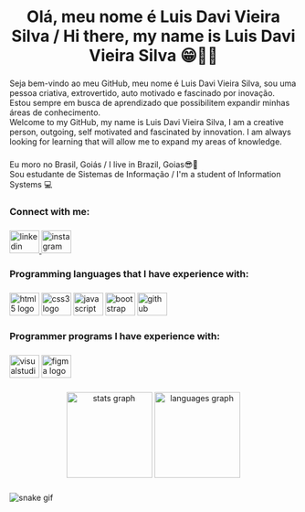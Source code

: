 <h1 align="center">Olá, meu nome é Luis Davi Vieira Silva / Hi there, my name is Luis Davi Vieira Silva 😁👋🏻</h1>

###

<p align="left">Seja bem-vindo ao meu GitHub, meu nome é Luis Davi Vieira Silva, sou uma pessoa criativa, extrovertido, auto motivado e fascinado por inovação. Estou sempre em busca de aprendizado que possibilitem expandir minhas áreas de conhecimento.<br>Welcome to my GitHub, my name is Luis Davi Vieira Silva, I am a creative person, outgoing, self motivated and fascinated by innovation. I am always looking for learning that will allow me to expand my areas of knowledge.</p>

###

<p align="left">Eu moro no Brasil, Goiás / I live in Brazil, Goias😎🌅<br>Sou estudante de Sistemas de Informação / I'm a student of Information Systems 💻</p>

###

<h3 align="left">Connect with me:</h3>

###

<div align="left">
  <a href="https://www.linkedin.com/in/luis-davi-vieira-silva-b8b331214/" target="_blank">
    <img src="https://raw.githubusercontent.com/maurodesouza/profile-readme-generator/master/src/assets/icons/social/linkedin/default.svg" width="52" height="40" alt="linkedin logo"  />
  </a>
  <a href="https://www.instagram.com/luisdaviofc/" target="_blank">
    <img src="https://raw.githubusercontent.com/maurodesouza/profile-readme-generator/master/src/assets/icons/social/instagram/default.svg" width="52" height="40" alt="instagram logo"  />
  </a>
</div>

###

<h3 align="left">Programming languages ​​that I have experience with:</h3>

###

<div align="left">
  <img src="https://cdn.jsdelivr.net/gh/devicons/devicon/icons/html5/html5-original.svg" height="40" width="52" alt="html5 logo"  />
  <img src="https://cdn.jsdelivr.net/gh/devicons/devicon/icons/css3/css3-original.svg" height="40" width="52" alt="css3 logo"  />
  <img src="https://cdn.jsdelivr.net/gh/devicons/devicon/icons/javascript/javascript-original.svg" height="40" width="52" alt="javascript logo"  />
  <img src="https://cdn.jsdelivr.net/gh/devicons/devicon/icons/bootstrap/bootstrap-original.svg" height="40" width="52" alt="bootstrap logo"  />
  <img src="https://cdn.jsdelivr.net/gh/devicons/devicon/icons/github/github-original.svg" height="40" width="52" alt="github logo"  />
</div>

###

<h3 align="left">Programmer programs I have experience with:</h3>

###

<div align="left">
  <img src="https://cdn.jsdelivr.net/gh/devicons/devicon/icons/visualstudio/visualstudio-plain.svg" height="40" width="52" alt="visualstudio logo"  />
  <img src="https://cdn.jsdelivr.net/gh/devicons/devicon/icons/figma/figma-original.svg" height="40" width="52" alt="figma logo"  />
</div>

###

<div align="center">
  <img src="https://github-readme-stats.vercel.app/api?hide_title=false&hide_rank=false&show_icons=true&include_all_commits=true&count_private=true&disable_animations=false&theme=codeSTACKr&locale=en&hide_border=false&username=LuisDaviOFC" height="150" alt="stats graph"  />
  <img src="https://github-readme-stats.vercel.app/api/top-langs?locale=en&hide_title=false&layout=compact&card_width=320&langs_count=5&theme=codeSTACKr&hide_border=false&username=LuisDaviOFC" height="150" alt="languages graph"  />
</div>

###

 ![snake gif](https://github.com/LuisDaviOFC/LuisDaviOFC/blob/output/github-contribution-grid-snake.svg)

###
